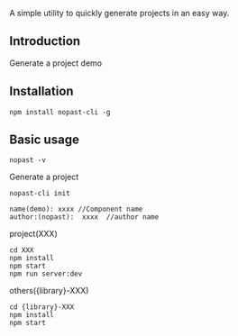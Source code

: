A simple utility to quickly generate projects in an easy way.

## Introduction

Generate a project demo

## Installation
```shell
npm install nopast-cli -g
```
## Basic usage
```shell
nopast -v
```
Generate a project

```shell
nopast-cli init

name(demo): xxxx //Component name
author:(nopast):  xxxx  //author name
```
project(XXX)
```shell
cd XXX
npm install
npm start
npm run server:dev
```

others({library}-XXX)
```shell
cd {library}-XXX
npm install
npm start
```